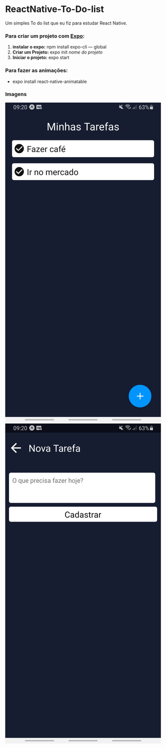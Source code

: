 # ReactNative-To-Do-list
Um simples To do list que eu fiz para estudar React Native.

### Para criar um projeto com [Expo](https://expo.io/):
1. **instalar o expo:**  npm install expo-cli — global
2. **Criar um Projeto:** expo init _nome do projeto_
3. **Iniciar o projeto:** expo start

### Para fazer as animações:
- expo install react-native-animatable

### Imagens
![](/assets/img1.jpeg)
![](/assets/img2.jpeg)
